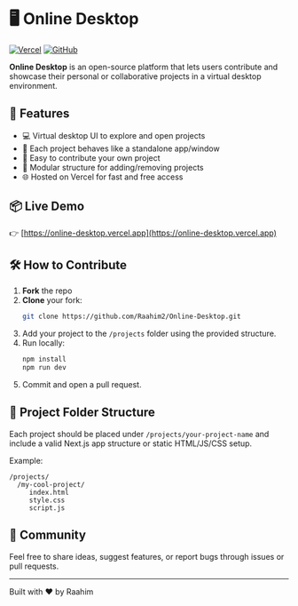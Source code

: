 # 🖥️ Online Desktop

[![Vercel](https://img.shields.io/badge/Live-Demo-000?logo=vercel&logoColor=white)](https://online-desktop.vercel.app/)
[![GitHub](https://img.shields.io/badge/Contribute-Open%20Source-blue?logo=github)](https://github.com/Raahim2/Online-Desktop)

**Online Desktop** is an open-source platform that lets users contribute and showcase their personal or collaborative projects in a virtual desktop environment.

## 🚀 Features

- 💻 Virtual desktop UI to explore and open projects  
- 📁 Each project behaves like a standalone app/window  
- 🔧 Easy to contribute your own project  
- 🧩 Modular structure for adding/removing projects  
- 🌐 Hosted on Vercel for fast and free access  

## 📦 Live Demo

👉 [https://online-desktop.vercel.app](https://online-desktop.vercel.app)

## 🛠️ How to Contribute

1. **Fork** the repo  
2. **Clone** your fork:  
    ```bash
    git clone https://github.com/Raahim2/Online-Desktop.git
    ```
3. Add your project to the `/projects` folder using the provided structure.  
4. Run locally:  
    ```bash
    npm install
    npm run dev
    ```
5. Commit and open a pull request.

## 📁 Project Folder Structure

Each project should be placed under `/projects/your-project-name` and include a valid Next.js app structure or static HTML/JS/CSS setup.

Example:
```plaintext
/projects/
  /my-cool-project/
     index.html
     style.css
     script.js
```

## 👥 Community

Feel free to share ideas, suggest features, or report bugs through issues or pull requests.

---

Built with ❤️ by Raahim
